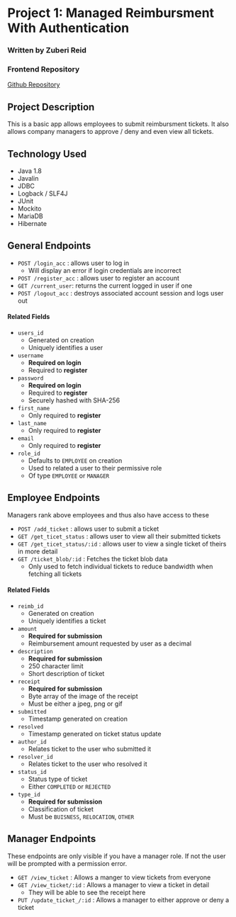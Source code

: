 # Project 1: Managed Reimbursment With Authentication

### Written by Zuberi Reid

### Frontend Repository
[Github Repository](https://github.com/BerryBerryTart/project1frontend)

## Project Description
This is a basic app allows employees to submit reimbursment tickets. It also allows company managers to approve / deny and even view all tickets.

## Technology Used
- Java 1.8
- Javalin
- JDBC
- Logback / SLF4J
- JUnit
- Mockito
- MariaDB
- Hibernate

## General Endpoints
- `POST /login_acc` : allows user to log in
    - Will display an error if login credentials are incorrect
- `POST /register_acc` : allows user to register an account
- `GET /current_user`: returns the current logged in user if one
- `POST /logout_acc` : destroys associated account session and logs user out

#### Related Fields
- `users_id`
    - Generated on creation
    - Uniquely identifies a user
- `username`
    - **Required on login**
    - Required to **register**
- `password`
    - **Required on login**
    - Required to **register**
    - Securely hashed with SHA-256
- `first_name`
    - Only required to **register**
- `last_name`
    - Only required to **register**
- `email`
    - Only required to **register**
- `role_id`
    - Defaults to `EMPLOYEE` on creation
    - Used to related a user to their permissive role
    - Of type `EMPLOYEE` or `MANAGER`

## Employee Endpoints
Managers rank above employees and thus also have access to these

- `POST /add_ticket` : allows user to submit a ticket
- `GET /get_ticet_status` : allows user to view all their submitted tickets
- `GET /get_ticet_status/:id` : allows user to view a single ticket of theirs in more detail
- `GET /ticket_blob/:id` : Fetches the ticket blob data
    - Only used to fetch individual tickets to reduce bandwidth when fetching all tickets

#### Related Fields
- `reimb_id`
    - Generated on creation
    - Uniquely identifies a ticket
- `amount`
    - **Required for submission**
    - Reimbursement amount requested by user as a decimal
- `description`
    - **Required for submission**
    - 250 character limit
    - Short description of ticket
- `receipt`
    - **Required for submission**
    - Byte array of the image of the receipt
    - Must be either a jpeg, png or gif
- `submitted`
    - Timestamp generated on creation
- `resolved`
    - Timestamp generated on ticket status update
- `author_id`
    - Relates ticket to the user who submitted it
- `resolver_id`
    - Relates ticket to the user who resolved it
- `status_id`
    - Status type of ticket
    - Either `COMPLETED` or `REJECTED`
- `type_id`
    - **Required for submission**
    - Classification of ticket
    - Must be `BUISNESS`, `RELOCATION`, `OTHER`

## Manager Endpoints

These endpoints are only visible if you have a manager role. If not the user will be prompted with a permission error.

- `GET /view_ticket` : Allows a manger to view tickets from everyone
- `GET /view_ticket/:id` : Allows a manager to view a ticket in detail
    - They will be able to see the receipt here
- `PUT /update_ticket_/:id` : Allows a manager to either approve or deny a ticket